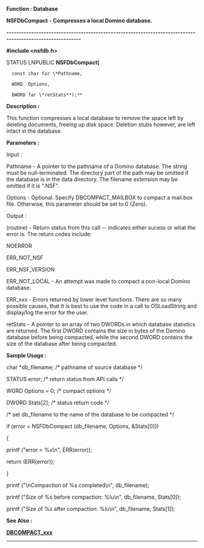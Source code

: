 




<!--
 /\* Font Definitions \*/
 @font-face
 {font-family:Courier;
 panose-1:2 7 4 9 2 2 5 2 4 4;}
@font-face
 {font-family:"Tms Rmn";
 panose-1:2 2 6 3 4 5 5 2 3 4;}
@font-face
 {font-family:Helv;
 panose-1:2 11 6 4 2 2 2 3 2 4;}
@font-face
 {font-family:"Cambria Math";
 panose-1:2 4 5 3 5 4 6 3 2 4;}
 /\* Style Definitions \*/
 p.MsoNormal, li.MsoNormal, div.MsoNormal
 {margin-top:0cm;
 margin-right:0cm;
 margin-bottom:8.0pt;
 margin-left:0cm;
 line-height:107%;
 font-size:11.0pt;
 font-family:"Calibri",sans-serif;}
.MsoChpDefault
 {font-size:11.0pt;}
.MsoPapDefault
 {margin-bottom:8.0pt;
 line-height:107%;}
 /\* Page Definitions \*/
 @page WordSection1
 {size:612.0pt 792.0pt;
 margin:72.0pt 72.0pt 72.0pt 72.0pt;}
div.WordSection1
 {page:WordSection1;}
-->




 


**Function : Database**



**NSFDbCompact** **-
Compresses a local Domino database.**


**----------------------------------------------------------------------------------------------------------**



**#include <nsfdb.h>**



STATUS
LNPUBLIC **NSFDbCompact(**  

      const char far \*Pathname,  

      WORD  Options,  

      DWORD far \*retStats**);**



**Description :**



This
function compresses a local database  to remove the space left by deleting
documents, freeing up disk space.  Deletion stubs however, are left intact in
the database.


 


**Parameters :**



Input :  

Pathname  -  A pointer to the pathname of a Domino database.  The string must
be null-terminated.  The directory part of the path may be omitted if the
database is in the data directory.  The filename extension may be omitted if it
is ".NSF".  

  

Options  -  Optional.  Specify DBCOMPACT\_MAILBOX to compact a mail.box file. 
Otherwise, this parameter should be set to 0 (Zero).  

  




Output :  

(routine)  -  Return status from this call -- indicates either sucess or what
the error is. The return codes include:  

  

NOERROR  

  

ERR\_NOT\_NSF  

  

ERR\_NSF\_VERSION  

  

ERR\_NOT\_LOCAL - An attempt was made to compact a non-local Domino database.  

  

ERR\_xxx - Errors returned by lower level functions.  There are so many possible
causes, that It is best to use the code in a call to OSLoadString and
display/log the error for the user.   

  

  

retStats  -  A pointer to an array of two DWORDs in which database statistics
are returned.  The first DWORD contains the size in bytes of the Domino
database before being compacted, while the second DWORD contains the size of
the database after being compacted.  

  




 **Sample Usage :**


  

char         \*db\_filename;  /\* pathname of source database \*/  

STATUS       error;         /\* return status from API calls \*/  

WORD         Options = 0;   /\* compact options \*/  

DWORD        Stats[2];      /\* status return code \*/  

  

/\* set db\_filename to the name of the database to be compacted \*/  

  

if (error = NSFDbCompact (db\_filename, Options, &Stats[0]))  

   {  

   printf ("error = %x\n", ERR(error));  

   return (ERR(error));  

   }  

printf ("\nCompaction of %s completed\n", db\_filename);  

printf ("Size of %s before compaction:  %lu\n", db\_filename,
Stats[0]);  

printf ("Size of %s after compaction:   %lu\n", db\_filename,
Stats[1]);  

  




 **See Also :**


**[DBCOMPACT\_xxx](notes:///8525872100478C66/61FD4E9848264AD28525620B006BA8BD/FE0FA3546C7FA616852563610066ED16)**



----------------------------------------------------------------------------------------------------------


 





